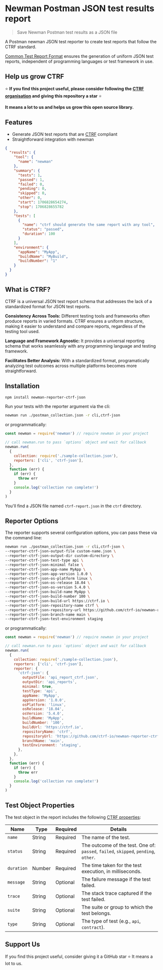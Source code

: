 # Newman Postman JSON test results report

> Save Newman Postman test results as a JSON file

A Postman newman JSON test reporter to create test reports that follow the CTRF standard.

[Common Test Report Format](https://ctrf.io) ensures the generation of uniform JSON test reports, independent of programming languages or test framework in use.

## Help us grow CTRF

⭐ **If you find this project useful, please consider following the [CTRF organisation](https://github.com/ctrf-io) and giving this repository a star** ⭐

**It means a lot to us and helps us grow this open source library.**

## Features

- Generate JSON test reports that are [CTRF](https://ctrf.io) compliant
- Straightforward integration with newman

```json
{
  "results": {
    "tool": {
      "name": "newman"
    },
    "summary": {
      "tests": 1,
      "passed": 1,
      "failed": 0,
      "pending": 0,
      "skipped": 0,
      "other": 0,
      "start": 1706828654274,
      "stop": 1706828655782
    },
    "tests": [
      {
        "name": "ctrf should generate the same report with any tool",
        "status": "passed",
        "duration": 100
      }
    ],
    "environment": {
      "appName": "MyApp",
      "buildName": "MyBuild",
      "buildNumber": "1"
    }
  }
}
```

## What is CTRF?

CTRF is a universal JSON test report schema that addresses the lack of a standardized format for JSON test reports.

**Consistency Across Tools:** Different testing tools and frameworks often produce reports in varied formats. CTRF ensures a uniform structure, making it easier to understand and compare reports, regardless of the testing tool used.

**Language and Framework Agnostic:** It provides a universal reporting schema that works seamlessly with any programming language and testing framework.

**Facilitates Better Analysis:** With a standardized format, programatically analyzing test outcomes across multiple platforms becomes more straightforward.

## Installation

```bash
npm install newman-reporter-ctrf-json
```

Run your tests with the reporter argument via the cli:

```bash
newman run ./postman_collection.json -r cli,ctrf-json
```

or programmatically:

```js
const newman = require('newman') // require newman in your project

// call newman.run to pass `options` object and wait for callback
newman.run(
  {
    collection: require('./sample-collection.json'),
    reporters: ['cli', 'ctrf-json'],
  },
  function (err) {
    if (err) {
      throw err
    }
    console.log('collection run complete!')
  }
)
```

You'll find a JSON file named `ctrf-report.json` in the `ctrf` directory.

## Reporter Options

The reporter supports several configuration options, you can pass these via the command line:

```bash
newman run ./postman_collection.json -r cli,ctrf-json \
--reporter-ctrf-json-output-file custom-name.json \
--reporter-ctrf-json-output-dir custom-directory \
--reporter-ctrf-json-test-type api \
--reporter-ctrf-json-minimal false \
--reporter-ctrf-json-app-name MyApp \
--reporter-ctrf-json-app-version 1.0.0 \
--reporter-ctrf-json-os-platform linux \
--reporter-ctrf-json-os-release 18.04 \
--reporter-ctrf-json-os-version 5.4.0 \
--reporter-ctrf-json-build-name MyApp \
--reporter-ctrf-json-build-number 100 \
--reporter-ctrf-json-build-url https://ctrf.io \
--reporter-ctrf-json-repository-name ctrf \
--reporter-ctrf-json-repository-url https://github.com/ctrf-io/newman-reporter-ctrf-json \
--reporter-ctrf-json-branch-name main \
--reporter-ctrf-json-test-environment staging
```

or programmatically:

```js
const newman = require('newman') // require newman in your project

// call newman.run to pass `options` object and wait for callback
newman.run(
  {
    collection: require('./sample-collection.json'),
    reporters: ['cli', 'ctrf-json'],
    reporter: {
      'ctrf-json': {
        outputFile: 'api_report_ctrf.json',
        outputDir: 'api_reports',
        minimal: true,
        testType: 'api',
        appName: 'MyApp',
        appVersion: '1.0.0',
        osPlatform: 'linux',
        osRelease: '18.04',
        osVersion: '5.4.0',
        buildName: 'MyApp',
        buildNumber: '100',
        buildUrl: 'https://ctrf.io',
        repositoryName: 'ctrf',
        repositoryUrl: 'https://github.com/ctrf-io/newman-reporter-ctrf-json',
        branchName: 'main',
        testEnvironment: 'staging',
      },
    },
  },
  function (err) {
    if (err) {
      throw err
    }
    console.log('collection run complete!')
  }
)
```

## Test Object Properties

The test object in the report includes the following [CTRF properties](https://ctrf.io/docs/schema/test):

| Name       | Type   | Required | Details                                                                             |
| ---------- | ------ | -------- | ----------------------------------------------------------------------------------- |
| `name`     | String | Required | The name of the test.                                                               |
| `status`   | String | Required | The outcome of the test. One of: `passed`, `failed`, `skipped`, `pending`, `other`. |
| `duration` | Number | Required | The time taken for the test execution, in milliseconds.                             |
| `message`  | String | Optional | The failure message if the test failed.                                             |
| `trace`    | String | Optional | The stack trace captured if the test failed.                                        |
| `suite`    | String | Optional | The suite or group to which the test belongs.                                       |
| `type`     | String | Optional | The type of test (e.g., `api`, `contract`).                                         |

## Support Us

If you find this project useful, consider giving it a GitHub star ⭐ It means a lot to us.
